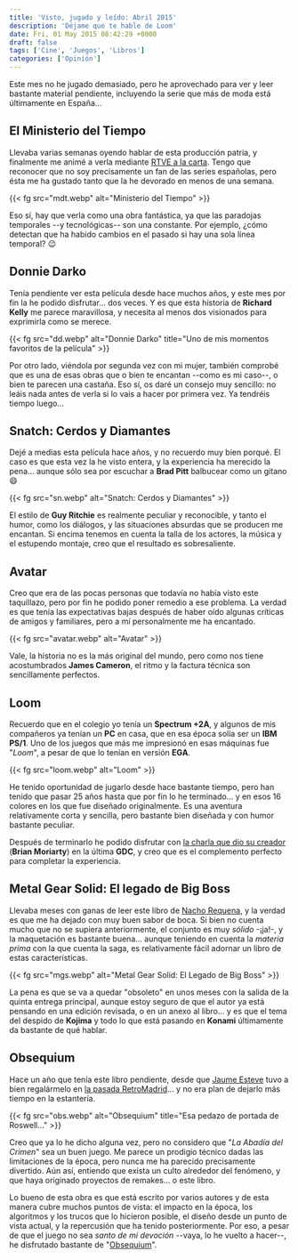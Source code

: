 ```yaml
---
title: 'Visto, jugado y leído: Abril 2015'
description: 'Déjame que te hable de Loom'
date: Fri, 01 May 2015 08:42:29 +0000
draft: false
tags: ['Cine', 'Juegos', 'Libros']
categories: ['Opinión']
---
```


Este mes no he jugado demasiado, pero he aprovechado para ver y leer bastante material pendiente, incluyendo la serie que más de moda está últimamente en España...

## El Ministerio del Tiempo

Llevaba varias semanas oyendo hablar de esta producción patria, y finalmente me animé a verla mediante [RTVE a la carta](http://www.rtve.es/television/ministerio-del-tiempo/capitulos-completos/). Tengo que reconocer que no soy precisamente un fan de las series españolas, pero ésta me ha gustado tanto que la he devorado en menos de una semana.

{{< fg src="mdt.webp" alt="Ministerio del Tiempo" >}}

Eso sí, hay que verla como una obra fantástica, ya que las paradojas temporales --y tecnológicas-- son una constante. Por ejemplo, ¿cómo detectan que ha habido cambios en el pasado si hay una sola línea temporal? :wink:

## Donnie Darko

Tenía pendiente ver esta película desde hace muchos años, y este mes por fin la he podido disfrutar... dos veces. Y es que esta historia de **Richard Kelly** me parece maravillosa, y necesita al menos dos visionados para exprimirla como se merece.

{{< fg src="dd.webp" alt="Donnie Darko" title="Uno de mis momentos favoritos de la película" >}}

Por otro lado, viéndola por segunda vez con mi mujer, también comprobé que es una de esas obras que o bien te encantan --como es mi caso--, o bien te parecen una castaña. Eso sí, os daré un consejo muy sencillo: no leáis nada antes de verla si lo vais a hacer por primera vez. Ya tendréis tiempo luego...

## Snatch: Cerdos y Diamantes

Dejé a medias esta película hace años, y no recuerdo muy bien porqué. El caso es que esta vez la he visto entera, y la experiencia ha merecido la pena... aunque sólo sea por escuchar a **Brad Pitt** balbucear como un gitano :smile:

{{< fg src="sn.webp" alt="Snatch: Cerdos y Diamantes" >}}

El estilo de **Guy Ritchie** es realmente peculiar y reconocible, y tanto el humor, como los diálogos, y las situaciones absurdas que se producen me encantan. Si encima tenemos en cuenta la talla de los actores, la música y el estupendo montaje, creo que el resultado es sobresaliente.

## Avatar

Creo que era de las pocas personas que todavía no había visto este taquillazo, pero por fin he podido poner remedio a ese problema. La verdad es que tenía las expectativas bajas después de haber oído algunas críticas de amigos y familiares, pero a mí personalmente me ha encantado.

{{< fg src="avatar.webp" alt="Avatar" >}}

Vale, la historia no es la más original del mundo, pero como nos tiene acostumbrados **James Cameron**, el ritmo y la factura técnica son sencillamente perfectos.

## Loom

Recuerdo que en el colegio yo tenía un **Spectrum +2A**, y algunos de mis compañeros ya tenían un **PC** en casa, que en esa época solía ser un **IBM PS/1**. Uno de los juegos que más me impresionó en esas máquinas fue "_Loom_", a pesar de que lo tenían en versión **EGA**.

{{< fg src="loom.webp" alt="Loom" >}}

He tenido oportunidad de jugarlo desde hace bastante tiempo, pero han tenido que pasar 25 años hasta que por fin lo he terminado... y en esos 16 colores en los que fue diseñado originalmente. Es una aventura relativamente corta y sencilla, pero bastante bien diseñada y con humor bastante peculiar.

Después de terminarlo he podido disfrutar con [la charla que dio su creador](http://www.gdcvault.com/play/1021862/Classic-Game-Postmortem) (**Brian Moriarty**) en la última **GDC**, y creo que es el complemento perfecto para completar la experiencia.

## Metal Gear Solid: El legado de Big Boss

Llevaba meses con ganas de leer este libro de [Nacho Requena](https://twitter.com/nachomol), y la verdad es que me ha dejado con muy buen sabor de boca. Si bien no cuenta mucho que no se supiera anteriormente, el conjunto es muy _sólido_ -¡ja!-, y la maquetación es bastante buena... aunque teniendo en cuenta la _materia prima_ con la que cuenta la saga, es relativamente fácil adornar un libro de estas características.

{{< fg src="mgs.webp" alt="Metal Gear Solid: El Legado de Big Boss" >}}

La pena es que se va a quedar "obsoleto" en unos meses con la salida de la quinta entrega principal, aunque estoy seguro de que el autor ya está pensando en una edición revisada, o en un anexo al libro... y es que el tema del despido de **Kojima** y todo lo que está pasando en **Konami** últimamente da bastante de qué hablar.

## Obsequium

Hace un año que tenía este libro pendiente, desde que [Jaume Esteve](/ocho-quilates-la-edad-dorada-del-software-patrio/) tuvo a bien regalármelo en [la pasada RetroMadrid](/retromadrid-2014-iii-arcades-tiendas-y-revistas/)... y no era plan de dejarlo más tiempo en la estantería.

{{< fg src="obs.webp" alt="Obsequium" title="Esa pedazo de portada de Roswell..." >}}

Creo que ya lo he dicho alguna vez, pero no considero que "_La Abadía del Crimen_" sea un buen juego. Me parece un prodigio técnico dadas las limitaciones de la época, pero nunca me ha parecido precisamente divertido. Aún así, entiendo que exista un culto alrededor del fenómeno, y que haya originado proyectos de remakes... o este libro.

Lo bueno de esta obra es que está escrito por varios autores y de esta manera cubre muchos puntos de vista: el impacto en la época, los algoritmos y los trucos que lo hicieron posible, el diseño desde un punto de vista actual, y la repercusión que ha tenido posteriormente. Por eso, a pesar de que el juego no sea _santo de mi devoción_ --vaya, lo he vuelto a hacer--, he disfrutado bastante de "[Obsequium](http://www.ochoquilates.com/products/obsequium)".